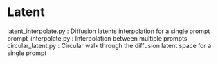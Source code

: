 # Latent
latent_interpolate.py
 : Diffusion latents interpolation for a single prompt
prompt_interpolate.py
 : Interpolation between multiple prompts
circular_latent.py
 : Circular walk through the diffusion latent space for a single prompt
